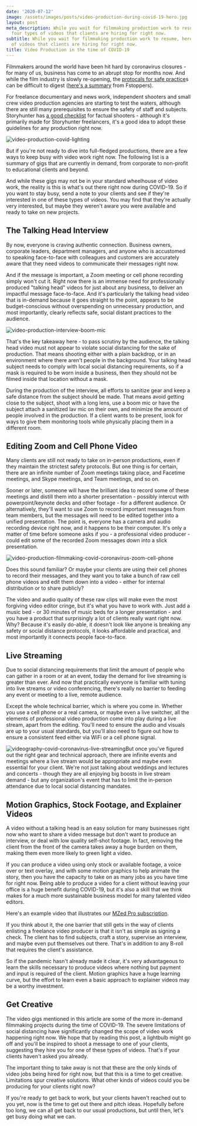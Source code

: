 ```yaml
---
date: '2020-07-12'
image: /assets/images/posts/video-production-during-covid-19-hero.jpg
layout: post
meta_description: While you wait for filmmaking production work to resume, here are
  four types of videos that clients are hiring for right now.
subtitle: While you wait for filmmaking production work to resume, here are four types
  of videos that clients are hiring for right now.
title: Video Production in the time of COVID-19
---
```


Filmmakers around the world have been hit hard by coronavirus closures - for many of us, business has come to an abrupt stop for months now. And while the film industry is slowly re-opening, the [protocals for safe practice](https://covid19.lacounty.gov/wp-content/uploads/HOO-Appendix-J-Reopening-Protocol-for-Music-Television-and-Film-Production.pdf?vero_conv=by01bokiPgAfuT_fnJjbErFOX3SQqlaj4i9rjUXoZDk0aQZwTXYDwdIaPS2dlInrAR3azfFRkMkCR3_9Q8rALm5mN9KJXHWf)s can be difficult to digest ([here's a summary](https://fstoppers.com/bts/new-production-protocols-photo-and-video-production-during-covid-19-493589) from Fstoppers).

For freelance documentary and news work, independent shooters and small crew video production agencies are starting to test the waters, although there are still many prerequisites to ensure the safety of staff and subjects. Storyhunter has [a good checklist](https://storyhunter.com/home/covid-19-guidelines/) for factual shooters - although it's primarily made for Storyhunter freelancers, it's a good idea to adopt these guidelines for any production right now.

![video-production-covid-lighting](https://mzed-cdn1.sfo2.cdn.digitaloceanspaces.com/images/news/video-production-covid-lighting.jpg)

But if you're not ready to dive into full-fledged productions, there are a few ways to keep busy with video work right now. The following list is a summary of gigs that are currently in demand, from corporate to non-profit to educational clients and beyond.

And while these gigs may not be in your standard wheelhouse of video work, the reality is this is what's out there right now during COVID-19. So if you want to stay busy, send a note to your clients and see if they're interested in one of these types of videos. You may find that they're actually very interested, but maybe they weren't aware you were available and ready to take on new projects. 

## **The Talking Head Interview**

By now, everyone is craving authentic connection. Business owners, corporate leaders, department managers, and anyone who is accustomed to speaking face-to-face with colleagues and customers are accurately aware that they need videos to communicate their messages right now.

And if the message is important, a Zoom meeting or cell phone recording simply won't cut it. Right now there is an immense need for professionally produced "talking head" videos for just about any business, to deliver an impactful message face-to-face. And it's particularly the talking head video that is in-demand because it goes straight to the point, appears to be budget-conscious without overspending on unnecessary production, and most importantly, clearly reflects safe, social distant practices to the audience.

![video-production-interview-boom-mic](https://mzed-cdn1.sfo2.cdn.digitaloceanspaces.com/images/news/video-production-interview-boom-mic.jpg)

That's the key takeaway here - to pass scrutiny by the audience, the talking head video must not appear to violate social distancing for the sake of production. That means shooting either with a plain backdrop, or in an environment where there aren't people in the background. Your talking head subject needs to comply with local social distancing requirements, so if a mask is required to be worn inside a business, then they should not be filmed inside that location without a mask.

During the production of the interview, all efforts to sanitize gear and keep a safe distance from the subject should be made. That means avoid getting close to the subject, shoot with a long lens, use a boom mic or have the subject attach a sanitized lav mic on their own, and minimize the amount of people involved in the production. If a client wants to be present, look for ways to give them monitoring tools while physically placing them in a different room.

## **Editing Zoom and Cell Phone Video**

Many clients are still not ready to take on in-person productions, even if they maintain the strictest safety protocols. But one thing is for certain, there are an infinite number of Zoom meetings taking place, and Facetime meetings, and Skype meetings, and Team meetings, and so on.

Sooner or later, someone will have the brilliant idea to record some of these meetings and distill them into a shorter presentation - possibly intercut with powerpoint/keynote decks and other footage - for a different audience. Or alternatively, they'll want to use Zoom to record important messages from team members, but the messages will need to be edited together into a unified presentation. The point is, everyone has a camera and audio recording device right now, and it happens to be their computer. It's only a matter of time before someone asks if you - a professional video producer - could edit some of the recorded Zoom messages down into a slick presentation.

![video-production-filmmaking-covid-coronavirus-zoom-cell-phone](https://mzed-cdn1.sfo2.cdn.digitaloceanspaces.com/images/news/video-production-filmmaking-covid-coronavirus-zoom-cell-phone.jpg)

Does this sound familiar? Or maybe your clients are using their cell phones to record their messages, and they want you to take a bunch of raw cell phone videos and edit them down into a video - either for internal distribution or to share publicly?

The video and audio quality of these raw clips will make even the most forgiving video editor cringe, but it's what you have to work with. Just add a music bed - or 30 minutes of music beds for a longer presentation - and you have a product that surprisingly a lot of clients really want right now. Why? Because it's easily do-able, it doesn't look like anyone is breaking any safety or social distance protocols, it looks affordable and practical, and most importantly it connects people face-to-face.

## **Live Streaming**

Due to social distancing requirements that limit the amount of people who can gather in a room or at an event, today the demand for live streaming is greater than ever. And now that practically everyone is familiar with tuning into live streams or video conferencing, there's really no barrier to feeding any event or meeting to a live, remote audience.

Except the whole technical barrier, which is where you come in. Whether you use a cell phone or a real camera, or maybe even a live switcher, all the elements of professional video production come into play during a live stream, apart from the editing. You'll need to ensure the audio and visuals are up to your usual standards, but you'll also need to figure out how to ensure a consistent feed either via WiFi or a cell phone signal.

![videography-covid-coronavirus-live-streaming](https://mzed-cdn1.sfo2.cdn.digitaloceanspaces.com/images/news/videography-covid-coronavirus-live-streaming.jpg)But once you've figured out the right gear and technical approach, there are infinite events and meetings where a live stream would be appropriate and maybe even essential for your client. We're not just talking about weddings and lectures and concerts - though they are all enjoying big boosts in live stream demand - but any organization's event that has to limit the in-person attendance due to local social distancing mandates.

## **Motion Graphics, Stock Footage, and Explainer Videos**

A video without a talking head is an easy solution for many businesses right now who want to share a video message but don't want to produce an interview, or deal with low quality self-shot footage. In fact, removing the client from the front of the camera takes away a huge burden on them, making them even more likely to green light a video.

If you can produce a video using only stock or available footage, a voice over or text overlay, and with some motion graphics to help animate the story, then you have the capacity to take on as many jobs as you have time for right now. Being able to produce a video for a client without leaving your office is a huge benefit during COVID-19, but it's also a skill that we think makes for a much more sustainable business model for many talented video editors.

Here's an example video that illustrates our [MZed Pro subscription](https://www.mzed.com/mzed-pro).

 

If you think about it, the one barrier that still gets in the way of clients enlisting a freelance video producer is that it isn't as simple as signing a check. The client has to find subjects, craft a story, supervise an interview, and maybe even put themselves out there. That's in addition to any B-roll that requires the client's assistance.

So if the pandemic hasn't already made it clear, it's very advantageous to learn the skills necessary to produce videos where nothing but payment and input is required of the client. Motion graphics have a huge learning curve, but the effort to learn even a basic approach to explainer videos may be a worthy investment.

## **Get Creative**

The video gigs mentioned in this article are some of the more in-demand filmmaking projects during the time of COVID-19. The severe limitations of social distancing have significantly changed the scope of video work happening right now. We hope that by reading this post, a lightbulb might go off and you'll be inspired to shoot a message to one of your clients, suggesting they hire you for one of these types of videos. That's if your clients haven't asked you already.

The important thing to take away is not that these are the only kinds of video jobs being hired for right now, but that this is a time to get creative. Limitations spur creative solutions. What other kinds of videos could you be producing for your clients right now?

If you're ready to get back to work, but your clients haven't reached out to you yet, now is the time to get out there and pitch ideas. Hopefully before too long, we can all get back to our usual productions, but until then, let's get busy doing what we can.
